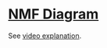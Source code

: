 # [NMF Diagram](https://www.czobel.bit.vt.edu/bit4514/handouts/pracHW1-2-soln.pdf)

See [video explanation](https://www.youtube.com/watch?v=VyzKDc2GyW4&ab_channel=CCISFaculty).
